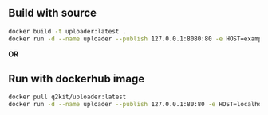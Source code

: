 ## Build with source
```bash
docker build -t uploader:latest .
docker run -d --name uploader --publish 127.0.0.1:8080:80 -e HOST=example.com -e SECRET_KEY=secret123 uploader:latest
```

**OR**

## Run with dockerhub image
```bash
docker pull q2kit/uploader:latest
docker run -d --name uploader --publish 127.0.0.1:80:80 -e HOST=localhost -e SECRET_KEY=password uploader:latest
```